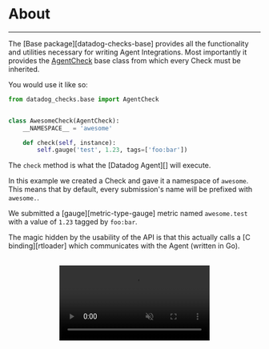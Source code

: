 # About

-----

The [Base package][datadog-checks-base] provides all the functionality and utilities necessary for writing
Agent Integrations. Most importantly it provides the [AgentCheck](api.md#datadog_checks.base.checks.base.AgentCheck) base class from which
every Check must be inherited.

You would use it like so:

```python
from datadog_checks.base import AgentCheck


class AwesomeCheck(AgentCheck):
    __NAMESPACE__ = 'awesome'

    def check(self, instance):
        self.gauge('test', 1.23, tags=['foo:bar'])
```

The `check` method is what the [Datadog Agent][] will execute.

In this example we created a Check and gave it a namespace of `awesome`. This means that by default, every submission's
name will be prefixed with `awesome.`.

We submitted a [gauge][metric-type-gauge] metric named `awesome.test` with a value of `1.23` tagged by `foo:bar`.

The magic hidden by the usability of the API is that this actually calls a [C binding][rtloader] which
communicates with the Agent (written in Go).

<br>

<div align="center">
    <video preload="auto" autoplay loop muted>
        <source src="https://media.giphy.com/media/Um3ljJl8jrnHy/giphy.mp4" type="video/mp4"></source>
    </video>
</div>
